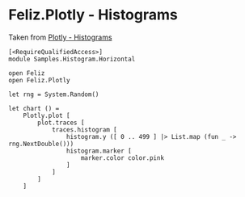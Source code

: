 # Feliz.Plotly - Histograms

Taken from [Plotly - Histograms](https://plot.ly/javascript/histograms/)

```fsharp:plotly-chart-histogram-horizontal
[<RequireQualifiedAccess>]
module Samples.Histogram.Horizontal

open Feliz
open Feliz.Plotly

let rng = System.Random()

let chart () =
    Plotly.plot [
        plot.traces [
            traces.histogram [
                histogram.y ([ 0 .. 499 ] |> List.map (fun _ -> rng.NextDouble()))
                histogram.marker [
                    marker.color color.pink
                ]
            ]
        ]
    ]
```